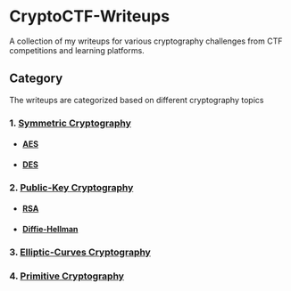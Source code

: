 # CryptoCTF-Writeups
A collection of my writeups for various cryptography challenges from CTF competitions and learning platforms.

## Category
The writeups are categorized based on different cryptography topics

### 1. [Symmetric Cryptography](./Symmetric%20Cryptography)
  - #### [AES](./Symmetric%20Cryptography/AES)
  - #### [DES](./Symmetric%20Cryptography/DES)
### 2. [Public-Key Cryptography](./Public-Key%20Cryptography)
  - #### [RSA](./Symmetric%20Cryptography/RSA)
  - #### [Diffie-Hellman](./Symmetric%20Cryptography/Diffie-Hellman)
### 3. [Elliptic-Curves Cryptography](./Elliptic-Curve%20Cryptography)
### 4. [Primitive Cryptography](./Primitive%20Cryptography)

